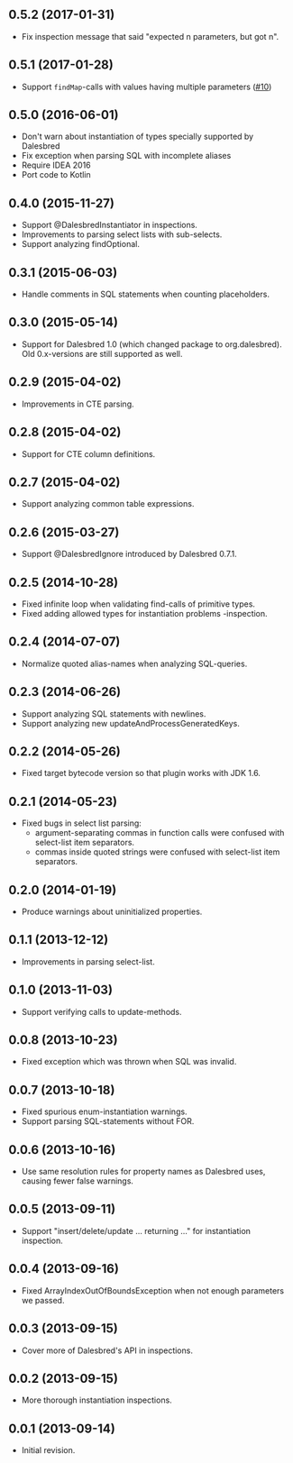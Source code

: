 ## 0.5.2 (2017-01-31)

- Fix inspection message that said "expected n parameters, but got n".

## 0.5.1 (2017-01-28)
        
- Support `findMap`-calls with values having multiple parameters ([#10](https://github.com/EvidentSolutions/dalesbred-idea-plugin/issues/10))
         
## 0.5.0 (2016-06-01)

- Don't warn about instantiation of types specially supported by Dalesbred
- Fix exception when parsing SQL with incomplete aliases
- Require IDEA 2016
- Port code to Kotlin

## 0.4.0 (2015-11-27)

- Support @DalesbredInstantiator in inspections.
- Improvements to parsing select lists with sub-selects.
- Support analyzing findOptional.

## 0.3.1 (2015-06-03)

- Handle comments in SQL statements when counting placeholders.

## 0.3.0 (2015-05-14)

- Support for Dalesbred 1.0 (which changed package to org.dalesbred).
  Old 0.x-versions are still supported as well.

## 0.2.9 (2015-04-02)

- Improvements in CTE parsing.

## 0.2.8 (2015-04-02)

- Support for CTE column definitions.

## 0.2.7 (2015-04-02)

- Support analyzing common table expressions.

## 0.2.6 (2015-03-27)

- Support @DalesbredIgnore introduced by Dalesbred 0.7.1.

## 0.2.5 (2014-10-28)

- Fixed infinite loop when validating find-calls of primitive types.
- Fixed adding allowed types for instantiation problems -inspection.
 
## 0.2.4 (2014-07-07)

- Normalize quoted alias-names when analyzing SQL-queries.

## 0.2.3 (2014-06-26)

- Support analyzing SQL statements with newlines.
- Support analyzing new updateAndProcessGeneratedKeys.

## 0.2.2 (2014-05-26)

- Fixed target bytecode version so that plugin works with JDK 1.6.

## 0.2.1 (2014-05-23)

- Fixed bugs in select list parsing:
    - argument-separating commas in function calls were confused with select-list item separators.
    - commas inside quoted strings were confused with select-list item separators. 

## 0.2.0 (2014-01-19)

- Produce warnings about uninitialized properties.

## 0.1.1 (2013-12-12)

- Improvements in parsing select-list.

## 0.1.0 (2013-11-03)

- Support verifying calls to update-methods.

## 0.0.8 (2013-10-23)

- Fixed exception which was thrown when SQL was invalid.

## 0.0.7 (2013-10-18)

- Fixed spurious enum-instantiation warnings.
- Support parsing SQL-statements without FOR.

## 0.0.6 (2013-10-16)

- Use same resolution rules for property names as Dalesbred uses, causing fewer false warnings.

## 0.0.5 (2013-09-11)

- Support "insert/delete/update ... returning ..." for instantiation inspection.

## 0.0.4 (2013-09-16)

- Fixed ArrayIndexOutOfBoundsException when not enough parameters we passed.

## 0.0.3 (2013-09-15)

- Cover more of Dalesbred's API in inspections.

## 0.0.2 (2013-09-15)

- More thorough instantiation inspections.

## 0.0.1 (2013-09-14)

- Initial revision.
